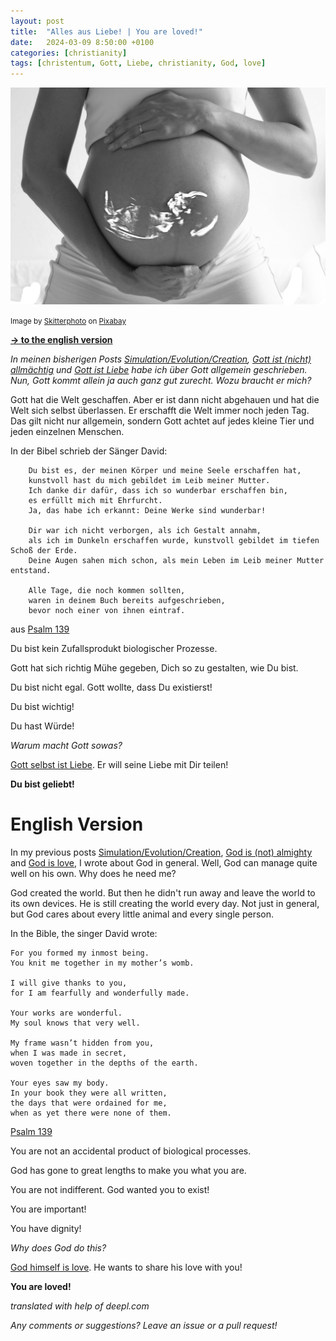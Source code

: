 ```yaml
---
layout: post
title:  "Alles aus Liebe! | You are loved!"
date:   2024-03-09 8:50:00 +0100
categories: [christianity]
tags: [christentum, Gott, Liebe, christianity, God, love]
---
```

![pregnant](/assets/pregnant.jpg)


<small>Image by [Skitterphoto](https://pixabay.com/users/skitterphoto-324082/) on [Pixabay](https://pixabay.com/photos/pregnant-baby-echo-ultrasound-518793/)</small>

**<a href="#English">-> to the english version</a>**

<a id="German"/>

*In meinen bisherigen Posts [Simulation/Evolution/Creation](https://joerg-pfruender.github.io/christianity/creation/2024/02/02/creation.html), [Gott ist (nicht) allmächtig](https://joerg-pfruender.github.io/christianity/2024/03/01/allmighty.html) und [Gott ist Liebe](https://joerg-pfruender.github.io/christianity/2024/03/08/god-is-love.html) habe ich über Gott allgemein geschrieben. Nun, Gott kommt allein ja auch ganz gut zurecht. Wozu braucht er mich?*

Gott hat die Welt geschaffen. Aber er ist dann nicht abgehauen und hat die Welt sich selbst überlassen. Er erschafft die Welt immer noch jeden Tag. Das gilt nicht nur allgemein, sondern Gott achtet auf jedes kleine Tier und jeden einzelnen Menschen.

In der Bibel schrieb der Sänger David:
```
    Du bist es, der meinen Körper und meine Seele erschaffen hat, 
    kunstvoll hast du mich gebildet im Leib meiner Mutter. 
    Ich danke dir dafür, dass ich so wunderbar erschaffen bin, 
    es erfüllt mich mit Ehrfurcht. 
    Ja, das habe ich erkannt: Deine Werke sind wunderbar! 

    Dir war ich nicht verborgen, als ich Gestalt annahm, 
    als ich im Dunkeln erschaffen wurde, kunstvoll gebildet im tiefen Schoß der Erde. 
    Deine Augen sahen mich schon, als mein Leben im Leib meiner Mutter entstand.

    Alle Tage, die noch kommen sollten, 
    waren in deinem Buch bereits aufgeschrieben, 
    bevor noch einer von ihnen eintraf.
```

aus [Psalm 139](https://www.bibleserver.com/NGÜ/Psalm139)


Du bist kein Zufallsprodukt biologischer Prozesse. 

Gott hat sich richtig Mühe gegeben, Dich so zu gestalten, wie Du bist.

Du bist nicht egal. Gott wollte, dass Du existierst!

Du bist wichtig!

Du hast Würde!

*Warum macht Gott sowas?*

[Gott selbst ist Liebe](https://joerg-pfruender.github.io/christianity/2024/03/08/god-is-love.html). Er will seine Liebe mit Dir teilen!

**Du bist geliebt!**


<a id="English"/>

# English Version

In my previous posts [Simulation/Evolution/Creation](https://joerg-pfruender.github.io/christianity/creation/2024/02/02/creation.html#English), [God is (not) almighty](https://joerg-pfruender.github.io/christianity/2024/03/01/allmighty.html#English) and [God is love](https://joerg-pfruender.github.io/christianity/2024/03/08/god-is-love.html#English), I wrote about God in general. Well, God can manage quite well on his own. Why does he need me?

God created the world. But then he didn't run away and leave the world to its own devices. He is still creating the world every day. Not just in general, but God cares about every little animal and every single person.

In the Bible, the singer David wrote:

```
For you formed my inmost being.
You knit me together in my mother’s womb.

I will give thanks to you,
for I am fearfully and wonderfully made.

Your works are wonderful.
My soul knows that very well.

My frame wasn’t hidden from you,
when I was made in secret,
woven together in the depths of the earth.

Your eyes saw my body.
In your book they were all written,
the days that were ordained for me,
when as yet there were none of them. 
```
[Psalm 139](https://www.biblegateway.com/passage/?search=ps+139&version=WEB)

You are not an accidental product of biological processes.

God has gone to great lengths to make you what you are.

You are not indifferent. God wanted you to exist!

You are important!

You have dignity!

*Why does God do this?*

[God himself is love](https://joerg-pfruender.github.io/christianity/2024/03/08/god-is-love.html#English). He wants to share his love with you!

**You are loved!**

*translated with help of deepl.com* 

*Any comments or suggestions? Leave an issue or a pull request!*